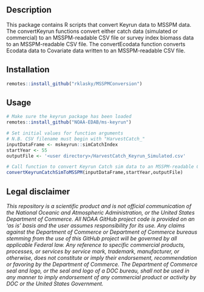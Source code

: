 ## Description
This package contains R scripts that convert Keyrun data to MSSPM data. The convertKeyrun functions convert either catch data (simulated or commercial) to an MSSPM-readable CSV file or survey index biomass data to an MSSPM-readable CSV file. The convertEcodata function converts Ecodata data to Covariate data written to an MSSPM-readable CSV file.

## Installation
``` r
remotes::install_github("rklasky/MSSPMConversion")
``` 

## Usage
``` r
# Make sure the keyrun package has been loaded
remotes::install_github("NOAA-EDAB/ms-keyrun")

# Set initial values for function arguments
# N.B. CSV filename must begin with "HarvestCatch_"
inputDataFrame <- mskeyrun::simCatchIndex
startYear <- 55
outputFile <- '<user directory>/HarvestCatch_Keyrun_Simulated.csv'

# Call function to convert Keyrun Catch sim data to an MSSPM-readable CSV file
convertKeyrunCatchSimToMSSPM(inputDataFrame,startYear,outputFile)
```

## Legal disclaimer
*This repository is a scientific product and is not official communication of the National Oceanic and Atmospheric Administration, or the United States Department of Commerce. All NOAA GitHub project code is provided on an ‘as is’ basis and the user assumes responsibility for its use. Any claims against the Department of Commerce or Department of Commerce bureaus stemming from the use of this GitHub project will be governed by all applicable Federal law. Any reference to specific commercial products, processes, or services by service mark, trademark, manufacturer, or otherwise, does not constitute or imply their endorsement, recommendation or favoring by the Department of Commerce. The Department of Commerce seal and logo, or the seal and logo of a DOC bureau, shall not be used in any manner to imply endorsement of any commercial product or activity by DOC or the United States Government.*
